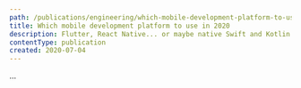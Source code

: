 ```yaml
---
path: /publications/engineering/which-mobile-development-platform-to-use-in-2020
title: Which mobile development platform to use in 2020
description: Flutter, React Native... or maybe native Swift and Kotlin development?
contentType: publication
created: 2020-07-04
---
```


...
